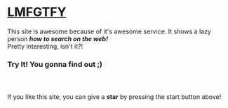 # [LMFGTFY](http://lmgtfy.com)

This site is awesome because of it's awesome service. It shows a lazy person <strong>_how to search on the web!_</strong> <br> 
Pretty interesting, isn't it?!
### Try It! You gonna find out ;) <br><br><br>

If you like this site, you can give a <strong>star</strong> by pressing the start button above!
